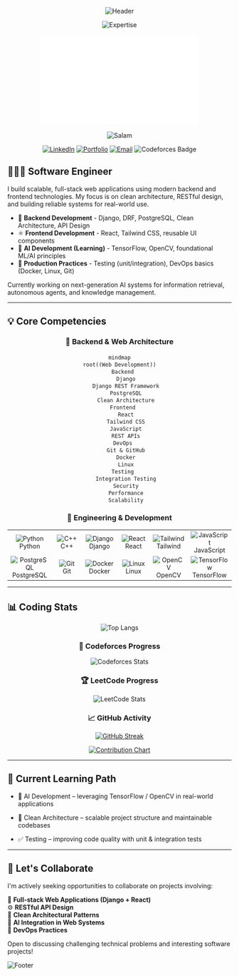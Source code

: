 <div align="center">

![Header](https://capsule-render.vercel.app/api?type=waving&color=0:06B6D4,50:3B82F6,100:6366F1&height=200&section=header&text=Saiyedul%20Abrar&fontSize=50&fontColor=FFFFFF&fontAlignY=35&desc=Software%20Engineer&descSize=20&descColor=FFFFFF&descAlignY=60&animation=fadeIn)

  <p align="center">
    <img src="https://readme-typing-svg.demolab.com?font=JetBrains+Mono&weight=600&duration=3000&pause=1000&color=06B6D4&center=true&vCenter=true&random=false&width=500&lines=Building+Business+Ready+Web+Apps;Architecting+Production-Ready+SaaS+Systems;" alt="Expertise" />
  </p>
  <img src="https://github.com/AlgoAbrar/AlgoAbrar/raw/main/salam.gif" height="200"/>
  <p align="center">
    <img src="https://readme-typing-svg.demolab.com?font=JetBrains+Mono&weight=600&duration=3000&pause=1000&color=06B6D4&center=true&vCenter=true&random=false&width=500&lines=Assalamu+Alaykum+Warahmatullahi+Wabarakatu;Peace+be+upon+you+and;the+mercy+of+Allah;" alt="Salam" />
  </p>

[![LinkedIn](https://img.shields.io/badge/LinkedIn-0A66C2?style=for-the-badge&logo=linkedin&logoColor=white)](https://www.linkedin.com/in/saiyedulabrar)
[![Portfolio](https://img.shields.io/badge/Portfolio-06B6D4?style=for-the-badge&logo=vercel&logoColor=white)](https://algoabrar.vercel.app)
[![Email](https://img.shields.io/badge/Email-3B82F6?style=for-the-badge&logo=gmail&logoColor=white)](mailto:saiyedulabrar.dev@gmail.com)
![Codeforces Badge](https://codeforces-readme-stats.vercel.app/api/badge?username=AlgoAbrar)

</div>

## 🧑🏻‍💻 Software Engineer

I build scalable, full-stack web applications using modern backend and frontend technologies. My focus is on clean architecture, RESTful design, and building reliable systems for real-world use.

- 🧱 **Backend Development** - Django, DRF, PostgreSQL, Clean Architecture, API Design
- ⚛️ **Frontend Development** - React, Tailwind CSS, reusable UI components
- 🤖 **AI Development (Learning)** - TensorFlow, OpenCV, foundational ML/AI principles
- 🧪 **Production Practices** - Testing (unit/integration), DevOps basics (Docker, Linux, Git)

Currently working on next-generation AI systems for information retrieval, autonomous agents, and knowledge management.

---

## 💡 Core Competencies

<div align="center">

### 🧩 Backend & Web Architecture

```mermaid
mindmap
root((Web Development))
  Backend
    Django
    Django REST Framework
    PostgreSQL
    Clean Architecture
  Frontend
    React
    Tailwind CSS
    JavaScript
    REST APIs
  DevOps
    Git & GitHub
    Docker
    Linux
  Testing
    Integration Testing
    Security
    Performance
    Scalability
```

### 🔧 Engineering & Development

  <table> <tr> <td align="center" width="100"> <img src="https://skillicons.dev/icons?i=python" width="48" height="48" alt="Python" /> <br>Python </td> <td align="center" width="100"> <img src="https://skillicons.dev/icons?i=cpp" width="48" height="48" alt="C++" /> <br>C++ </td> <td align="center" width="100"> <img src="https://skillicons.dev/icons?i=django" width="48" height="48" alt="Django" /> <br>Django </td> <td align="center" width="100"> <img src="https://skillicons.dev/icons?i=react" width="48" height="48" alt="React" /> <br>React </td> <td align="center" width="100"> <img src="https://skillicons.dev/icons?i=tailwind" width="48" height="48" alt="Tailwind" /> <br>Tailwind </td> <td align="center" width="100"> <img src="https://skillicons.dev/icons?i=javascript" width="48" height="48" alt="JavaScript" /> <br>JavaScript </td> </tr> <tr> <td align="center" width="100"> <img src="https://skillicons.dev/icons?i=postgres" width="48" height="48" alt="PostgreSQL" /> <br>PostgreSQL </td> <td align="center" width="100"> <img src="https://skillicons.dev/icons?i=git" width="48" height="48" alt="Git" /> <br>Git </td> <td align="center" width="100"> <img src="https://skillicons.dev/icons?i=docker" width="48" height="48" alt="Docker" /> <br>Docker </td> <td align="center" width="100"> <img src="https://skillicons.dev/icons?i=linux" width="48" height="48" alt="Linux" /> <br>Linux </td> <td align="center" width="100"> <img src="https://skillicons.dev/icons?i=opencv" width="48" height="48" alt="OpenCV" /> <br>OpenCV </td> <td align="center" width="100"> <img src="https://skillicons.dev/icons?i=tensorflow" width="48" height="48" alt="TensorFlow" /> <br>TensorFlow </td> </tr> </table> </div>

---

## 📊 Coding Stats

<div align="center">

![Top Langs](https://github-readme-stats.vercel.app/api/top-langs/?username=AlgoAbrar&layout=compact)

### 🧠 Codeforces Progress

![Codeforces Stats](https://codeforces-readme-stats.vercel.app/api/card?username=AlgoAbrar)

### 🏆 LeetCode Progress

  <img src="https://leetcard.jacoblin.cool/algoabrar?theme=nord&font=JetBrains%20Mono&ext=heatmap" alt="LeetCode Stats" />

### 📈 GitHub Activity

[![GitHub Streak](https://streak-stats.demolab.com?user=AlgoAbrar&theme=transparent&hide_border=true&mode=weekly&fire=06B6D4&ring=3B82F6&currStreakLabel=6366F1&sideLabels=06B6D4)](https://git.io/streak-stats)

[![Contribution Chart](https://github-readme-activity-graph.vercel.app/graph?username=AlgoAbrar&theme=react-dark&hide_border=true&bg_color=0d1117&area=true&line=06B6D4&point=3B82F6&area_color=6366F1)](https://github.com/ashutosh00710/github-readme-activity-graph)

</div>

---

## 🌱 Current Learning Path

- 🧠 AI Development – leveraging TensorFlow / OpenCV in real-world applications

- 🧼 Clean Architecture – scalable project structure and maintainable codebases

- ✅ Testing – improving code quality with unit & integration tests

---

<div align="left">

## 🤝 Let's Collaborate

I'm actively seeking opportunities to collaborate on projects involving:

🧩 **Full-stack Web Applications (Django + React)**<br>
⚙️ **RESTful API Design**<br>
🧱 **Clean Architectural Patterns**<br>
🤖 **AI Integration in Web Systems**<br>
🚀 **DevOps Practices**<br>

  <p>Open to discussing challenging technical problems and interesting software projects!</p>

![Footer](https://capsule-render.vercel.app/api?type=waving&color=0:6366F1,50:3B82F6,100:06B6D4&height=120&section=footer)

</div>
